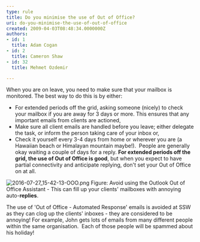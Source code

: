 ```yaml
---
type: rule
title: Do you minimise the use of Out of Office?
uri: do-you-minimise-the-use-of-out-of-office
created: 2009-04-03T08:48:34.0000000Z
authors:
- id: 1
  title: Adam Cogan
- id: 2
  title: Cameron Shaw
- id: 32
  title: Mehmet Ozdemir

---
```


 When you are on leave, you need to make sure that your mailbox is monitored. The best way to do this is by either: <br>
 
- For extended periods off the​ grid, asking someone (nicely) to check your mailbox if you are away for 3 days or more. This ensures that any important emails from clients are actioned,
- Make sure all client emails are handled before you leave; either delegate the task, or inform the person taking care of your inbox or,
- Check it yourself every 3-4 days from home or wherever you are (a Hawaiian beach or Himalayan mountain maybe!).  People are generally okay waiting a couple of days for a reply. **For extended periods off the grid, the use of Out of Office is good**, but when you expect to have partial connectivity and anticipate replying, don't set your Out of Office on at all.


![2016-07-27_15-42-13-OOO.png](/SiteAssets/do-you-avoid-using-out-of-office/2016-07-27_15-42-13-OOO.png)
Figure: Avoid using the Outlook Out of Office Assistant - This can fill up your clients' mailboxes with annoying auto-**replies**.

The use of 'Out of Office - Automated Response​' emails is avoided at SSW as they can clog up the clients' inboxes - they are considered to be annoying! For example, John gets lots of emails from many different people within the same organisation.  Each of those people will be spammed about his holiday!

